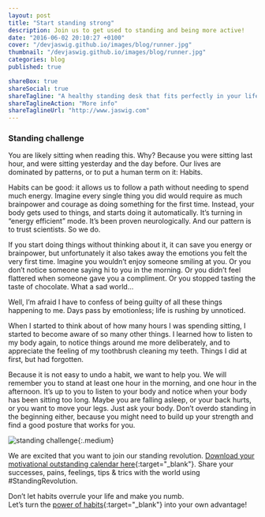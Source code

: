```yaml
---
layout: post
title: "Start standing strong"
description: Join us to get used to standing and being more active!
date: "2016-06-02 20:10:27 +0100"
cover: "/devjaswig.github.io/images/blog/runner.jpg"
thumbnail: "/devjaswig.github.io/images/blog/runner.jpg"
categories: blog
published: true

shareBox: true
shareSocial: true
shareTagline: "A healthy standing desk that fits perfectly in your life"
shareTaglineAction: "More info"
shareTaglineUrl: "http://www.jaswig.com"
---
```


### Standing challenge

You are likely sitting when reading this. Why? Because you were sitting last hour, and were sitting yesterday and the day before. Our lives are dominated by patterns, or to put a human term on it: Habits.  
<!--more-->

Habits can be good: it allows us to follow a path without needing to spend much energy. Imagine every single thing you did would require as much brainpower and courage as doing something for the first time. Instead, your body gets used to things, and starts doing it automatically. It’s turning in “energy efficient” mode. It’s been proven neurologically. And our pattern is to trust scientists. So we do.  

If you start doing things without thinking about it, it can save you energy or brainpower, but unfortunately it also takes away the emotions you felt the very first time. Imagine you wouldn’t enjoy someone smiling at you. Or you don’t notice someone saying hi to you in the morning. Or you didn’t feel flattered when someone gave you a compliment. Or you stopped tasting the taste of chocolate. What a sad world…  

Well, I’m afraid I have to confess of being guilty of all these things happening to me. Days pass by emotionless; life is rushing by unnoticed. 

When I started to think about of how many hours I was spending sitting, I started to become aware of so many other things. I learned how to listen to my body again, to notice things around me more deliberately, and to appreciate the feeling of my toothbrush cleaning my teeth. Things I did at first, but had forgotten. 

Because it is not easy to undo a habit, we want to help you. We will remember you to stand at least one hour in the morning, and one hour in the afternoon. It’s up to you to listen to your body and notice when your body has been sitting too long. Maybe you are falling asleep, or your back hurts, or you want to move your legs. Just ask your body. Don’t overdo standing in the beginning either, because you might need to build up your strength and find a good posture that works for you. 

![standing challenge](/devjaswig.github.io/images/blog/standingchallenge.jpg){:.medium}

We are excited that you want to join our standing revolution. [Download your motivational outstanding calendar here](/devjaswig.github.io/images/blog/standingchallengecalendar.jpg){:target="_blank"}. Share your successes, pains, feelings, tips & trics with the world using #StandingRevolution.

Don’t let habits overrule your life and make you numb.  
Let’s turn the [power of habits](http://charlesduhigg.com/the-power-of-habit/){:target="_blank"} into your own advantage!
